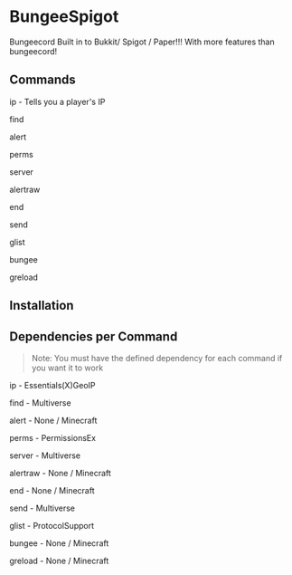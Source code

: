 # BungeeSpigot
Bungeecord Built in to Bukkit/ Spigot / Paper!!! With more features than bungeecord!

## Commands

ip - Tells you a player's IP

find

alert

perms

server

alertraw

end

send

glist

bungee

greload

## Installation

## Dependencies per Command

> Note: You must have the defined dependency for each command if you want it to work

ip - Essentials(X)GeoIP

find - Multiverse

alert - None / Minecraft

perms - PermissionsEx

server - Multiverse

alertraw - None / Minecraft

end - None / Minecraft

send - Multiverse

glist - ProtocolSupport

bungee - None / Minecraft

greload - None / Minecraft
